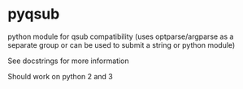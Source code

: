# pyqsub
python module for qsub compatibility (uses optparse/argparse as a separate group or can be used to submit a string or python module)

See docstrings for more information

Should work on python 2 and 3